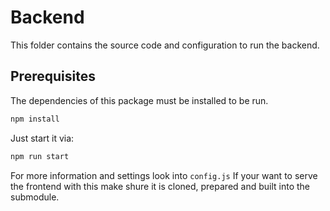 # Backend

This folder contains the source code and configuration to run the backend.

## Prerequisites

The dependencies of this package must be installed to be run.
```bash
npm install
```

Just start it via:
```bash
npm run start
```

For more information and settings look into `config.js`
If your want to serve the frontend with this make shure it is cloned, prepared and built into the submodule.
